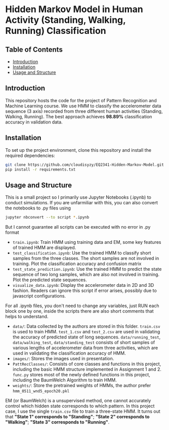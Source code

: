 # Hidden Markov Model in Human Activity (Standing, Walking, Running) Classification

## Table of Contents

- [Introduction](#introduction)
- [Installation](#installation)
- [Usage and Structure](#usage-and-structure)

## Introduction

This repository hosts the code for the project of Pattern Recognition and Machine Learning course. We use HMM to classify the accelerometer data sequence (3 axis) recorded from three different human activities (Standing, Walking, Running). The best approach achieves **98.89%** classification accuracy in validation data.


## Installation

To set up the project environment, clone this repository and install the required dependencies:

```bash
git clone https://github.com/cloudisyzy/EQ2341-Hidden-Markov-Model.git
pip install -r requirements.txt
```

## Usage and Structure

This is a small project so I primarily use Jupyter Notebooks (.ipynb) to conduct simulations. If you are unfarmiliar with this, you can also convert the notebooks to .py files using
```bash
jupyter nbconvert --to script *.ipynb
```
But I cannot guarantee all scripts can be executed with no error in .py format

- `train.ipynb`: Train HMM using training data and EM, some key features of trained HMM are displayed.
- `test_classification.ipynb`: Use the trained HMM to classify short samples from the three classes. The short samples are not involved in training. Plot the classification accuracy and confusion matrix
- `test_state_prediction.ipynb`: Use the trained HMM to predict the state sequence of two long samples, which are also not involved in training. Plot the predicted state sequences.
- `visualize_data.ipynb`: Display the accelerometer data in 2D and 3D fashion. Readers can ignore this script if error arises, possibly due to javascript configurations.

For all .ipynb files, you don't need to change any variables, just RUN each block one by one, inside the scripts there are also short comments that helps to understand.

- `data/`: Data collected by the authors are stored in this folder. `train.csv` is used to train HMM. `test_1.csv` and `test_2.csv` are used in validating the accuracy of predicted state of long sequences. 
	`data/running_test`, `data/walking_test`, `data/standing_test` consists of short samples of various lengths of accelerometer data from three activities, which are used in validating the classification accuracy of HMM.
- `images/`: Stores the images used in presentation.
- `PattRecClasses/`: Consists of core classes and functions in this project, including the basic HMM structure implemented in Assignment 1 and 2. `func.py` stores most of the newly defined functions in this project, including the BaumWelch Algorithm to train HMM.
- `weights/`: Store the pretrained weights of HMMs, the author prefer `hmm_0511_wnd5_epoch20.pkl`

EM (or BaumWelch) is a unsupervised method, one cannot accurately control which hidden state corresponds to which pattern. In this project case, I use the single `train.csv` file to train a three-state HMM. It turns out that **"State 1" corresponds to "Standing"**; **"State 2" corresponds to "Walking"**; **"State 3" corresponds to "Running"**.